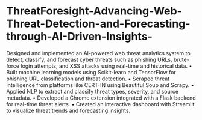 # ThreatForesight-Advancing-Web-Threat-Detection-and-Forecasting-through-AI-Driven-Insights-
Designed and implemented an AI-powered web threat analytics system to detect, classify, and forecast cyber threats such as phishing URLs, brute-force login attempts, and XSS attacks using real-time and historical data.
•	Built machine learning models using Scikit-learn and TensorFlow for phishing URL classification and threat detection.
•	Scraped threat intelligence from platforms like CERT-IN using Beautiful Soup and Scrapy.
•	Applied NLP to extract and classify threat types, severity, and source metadata.
•	Developed a Chrome extension integrated with a Flask backend for real-time threat alerts.
•	Created an interactive dashboard with Streamlit to visualize threat trends and forecasting insights.
